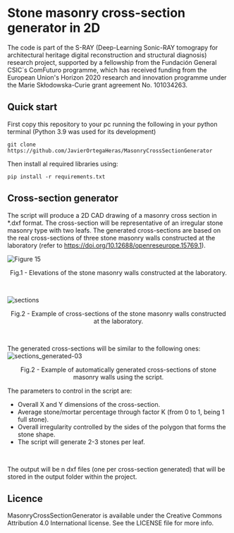 # Stone masonry cross-section generator in 2D

The code is part of the S-RAY (Deep-Learning Sonic-RAY tomograpy for architectural heritage digital reconstruction and structural diagnosis) research project, 
supported by a fellowship from the Fundación General CSIC´s ComFuturo programme,
which has received funding from the European Union's Horizon 2020 research and innovation programme under the Marie Skłodowska-Curie grant agreement No. 101034263.

## Quick start
First copy this repository to your pc running the following in your python terminal (Python 3.9 was used for its development)
```
git clone https://github.com/JavierOrtegaHeras/MasonryCrossSectionGenerator
```
Then install al required libraries using:
```
pip install -r requirements.txt
```

## Cross-section generator
The script will produce a 2D CAD drawing of a masonry cross section in *.dxf format.
The cross-section will be representative of an irregular stone masonry type with two leafs. 
The generated cross-sections are based on the real cross-sections of three stone masonry walls constructed at the laboratory (refer to https://doi.org/10.12688/openreseurope.15769.1).

![Figure 15](https://github.com/JavierOrtegaHeras/MasonryCrossSectionGenerator/assets/149710103/ee48a67f-5360-4c58-bd5c-d422392d430b)
<p align="center">Fig.1 - Elevations of the stone masonry walls constructed at the laboratory.</p>

</br>

![sections](https://github.com/JavierOrtegaHeras/MasonryCrossSectionGenerator/assets/149710103/8937002d-5203-49ba-85b3-371653d2d023)
<p align="center">Fig.2 - Example of cross-sections of the stone masonry walls constructed at the laboratory.</p>

</br>

The generated cross-sections will be similar to the following ones:
![sections_generated-03](https://github.com/JavierOrtegaHeras/MasonryCrossSectionGenerator/assets/149710103/d0fc041f-2afc-4689-bcb5-8c03314d6ea5)
<p align="center">Fig.2 - Example of automatically generated cross-sections of stone masonry walls using the script.</p>

The parameters to control in the script are: </br>
- Overall X and Y dimensions of the cross-section.
- Average stone/mortar percentage through factor K (from 0 to 1, being 1 full stone).
- Overall irregularity controlled by the sides of the polygon that forms the stone shape.
- The script will generate 2-3 stones per leaf.

</br>

The output will be n dxf files (one per cross-section generated) that will be stored in the output folder within the project.

## Licence
MasonryCrossSectionGenerator is available under the Creative Commons Attribution 4.0 International license. See the LICENSE file for more info.
